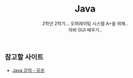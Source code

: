 <h1 align="center">Java</h1>
<p align="center">
2학년 2학기... 오퍼레이팅 시스템 A+을 위해..
<br>
자바 GUI 배우기..
</p>
<br>
<h2>참고할 사이트</h2>
<ul>
<li><a href="https://blog.naver.com/highkrs/220532346047">Java 강의 - 모프</a></li>
</ul>
